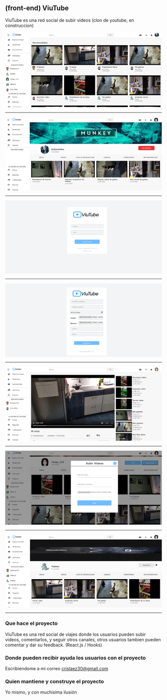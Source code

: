## (front-end) ViuTube

ViuTube es una red social de subir videos (clon de youtube, en construccion) 

<img src="https://github.com/crislaez/Front-End_Viutube/blob/master/src/Img/foto_proyecto_3.PNG" />
<hr>
<img src="https://github.com/crislaez/Front-End_Viutube/blob/master/src/Img/foto_proyecto_4.PNG" />
<hr>
<img src="https://github.com/crislaez/Front-End_Viutube/blob/master/src/Img/foto_proyecto.PNG" />
<hr>
<img src="https://github.com/crislaez/Front-End_Viutube/blob/master/src/Img/foto_proyecto_2.PNG" />
<hr>
<img src="https://github.com/crislaez/Front-End_Viutube/blob/master/src/Img/foto_proyecto_5.PNG" />
<hr>
<img src="https://github.com/crislaez/Front-End_Viutube/blob/master/src/Img/foto_proyecto_6.PNG" />
<hr>
<img src="https://github.com/crislaez/Front-End_Viutube/blob/master/src/Img/foto_proyecto_7.PNG" />
<hr>

### Que hace el proyecto

ViuTube es una red social de viajes donde los usuarios pueden subir videos, comentarlos, y seguir otros canales, otros usuarios tambien pueden comentar y dar su feedback. (React.js / Hooks) 
 
### Donde pueden recibir ayuda los usuarios con el proyecto
 
Escribiendome a mi correo crislaez30@gmail.com

### Quien mantiene y construye el proyecto

Yo mismo, y con muchisima ilusión

